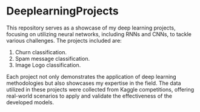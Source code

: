 # DeeplearningProjects
This repository serves as a showcase of my deep learning projects, focusing on utilizing neural networks, including RNNs and CNNs, to tackle various challenges. The projects included are:
1. Churn classification.
2. Spam message classification.
3. Image Logo classification.

Each project not only demonstrates the application of deep learning methodologies but also showcases my expertise in the field. The data utilized in these projects were collected from Kaggle competitions, offering real-world scenarios to apply and validate the effectiveness of the developed models.
